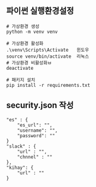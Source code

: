## 파이썬 실행환경설정
```shell
# 가상환경 생성
python -m venv venv       

# 가상환경 활성화
.\venv\Scripts\Activate   윈도우
source venv/bin/activate  리눅스
# 가상환경 비활성화ㅂ
deactivate

# 패키지 설치
pip install -r requirements.txt   
```

## security.json 작성
```shell
"es" : {
    "es_url": "",
    "username": "",
    "password": ""
}
"slack" : {
    "url" : "",
    "chnnel" : ""
},
"kihay": {
    "url" : ""
}
```